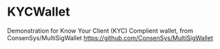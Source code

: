 # KYCWallet
Demonstration for Know Your Client (KYC) Complient wallet, from ConsenSys/MultiSigWallet https://github.com/ConsenSys/MultiSigWallet 
